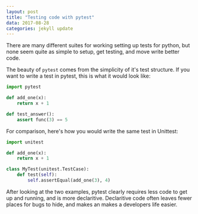 ```yaml
---
layout: post
title: "Testing code with pytest"
data: 2017-08-28
categories: jekyll update
---
```


There are many different suites for working setting up tests for python, but none seem quite as simple to setup, get testing, and move write better code.

The beauty of `pytest` comes from the simplicity of it's test structure. If you want to write a test in pytest, this is what it would look like:

```python
import pytest

def add_one(x):
	return x + 1

def test_answer():
	assert func(3) == 5
```

For comparison, here's how you would write the same test in Unittest:

```python
import unitest

def add_one(x):
	return x + 1

class MyTest(unitest.TestCase):
	def test(self):
		self.assertEqual(add_one(3), 4)
```

After looking at the two examples, pytest clearly requires less code to get up and running, and is more declaritive. Declaritive code often leaves fewer places for bugs to hide, and makes an makes a developers life easier.


